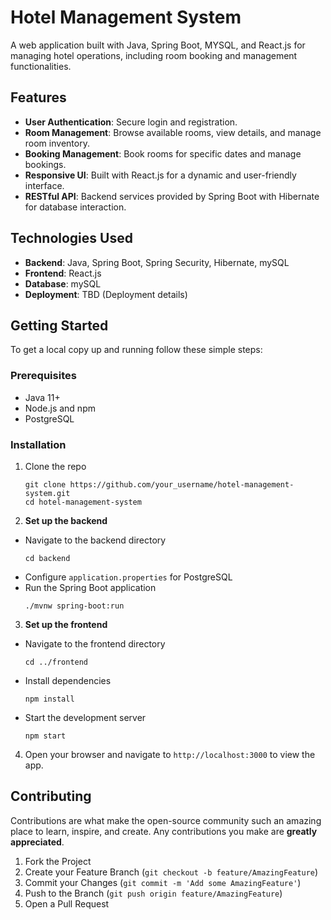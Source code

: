 # Hotel Management System

A  web application built with Java, Spring Boot, MYSQL, and React.js for managing hotel operations, including room booking and management functionalities.

## Features

- **User Authentication**: Secure login and registration.
- **Room Management**: Browse available rooms, view details, and manage room inventory.
- **Booking Management**: Book rooms for specific dates and manage bookings.
- **Responsive UI**: Built with React.js for a dynamic and user-friendly interface.
- **RESTful API**: Backend services provided by Spring Boot with Hibernate for database interaction.


## Technologies Used

- **Backend**: Java, Spring Boot, Spring Security, Hibernate, mySQL
- **Frontend**: React.js
- **Database**: mySQL
- **Deployment**: TBD (Deployment details)

## Getting Started

To get a local copy up and running follow these simple steps:

### Prerequisites

- Java 11+
- Node.js and npm
- PostgreSQL

### Installation

1. Clone the repo
   ```
   git clone https://github.com/your_username/hotel-management-system.git
   cd hotel-management-system
   ```

2. **Set up the backend**
- Navigate to the backend directory
  ```
  cd backend
  ```
- Configure `application.properties` for PostgreSQL
- Run the Spring Boot application
  ```
  ./mvnw spring-boot:run
  ```

3. **Set up the frontend**
- Navigate to the frontend directory
  ```
  cd ../frontend
  ```
- Install dependencies
  ```
  npm install
  ```
- Start the development server
  ```
  npm start
  ```

4. Open your browser and navigate to `http://localhost:3000` to view the app.



## Contributing

Contributions are what make the open-source community such an amazing place to learn, inspire, and create. Any contributions you make are **greatly appreciated**.

1. Fork the Project
2. Create your Feature Branch (`git checkout -b feature/AmazingFeature`)
3. Commit your Changes (`git commit -m 'Add some AmazingFeature'`)
4. Push to the Branch (`git push origin feature/AmazingFeature`)
5. Open a Pull Request

